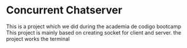 # Concurrent Chatserver
This is a project which we did during the academia de codigo bootcamp
This project is mainly based on creating socket for client and server. the project works the terminal
